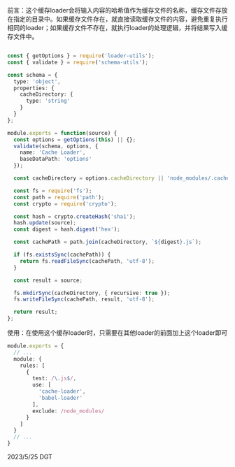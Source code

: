 前言：这个缓存loader会将输入内容的哈希值作为缓存文件的名称，缓存文件存放在指定的目录中。如果缓存文件存在，就直接读取缓存文件的内容，避免重复执行相同的loader；如果缓存文件不存在，就执行loader的处理逻辑，并将结果写入缓存文件中。


```typescript

const { getOptions } = require('loader-utils');
const { validate } = require('schema-utils');

const schema = {
  type: 'object',
  properties: {
    cacheDirectory: {
      type: 'string'
    }
  }
};

module.exports = function(source) {
  const options = getOptions(this) || {};
  validate(schema, options, {
    name: 'Cache Loader',
    baseDataPath: 'options'
  });

  const cacheDirectory = options.cacheDirectory || 'node_modules/.cache/cache-loader';

  const fs = require('fs');
  const path = require('path');
  const crypto = require('crypto');

  const hash = crypto.createHash('sha1');
  hash.update(source);
  const digest = hash.digest('hex');

  const cachePath = path.join(cacheDirectory, `${digest}.js`);

  if (fs.existsSync(cachePath)) {
    return fs.readFileSync(cachePath, 'utf-8');
  }

  const result = source;

  fs.mkdirSync(cacheDirectory, { recursive: true });
  fs.writeFileSync(cachePath, result, 'utf-8');

  return result;
};

```
使用：在使用这个缓存loader时，只需要在其他loader的前面加上这个loader即可
```typescript
module.exports = {
  // ...
  module: {
    rules: [
      {
        test: /\.js$/,
        use: [
          'cache-loader',
          'babel-loader'
        ],
        exclude: /node_modules/
      }
    ]
  }
  // ...
}

```



2023/5/25 DGT

